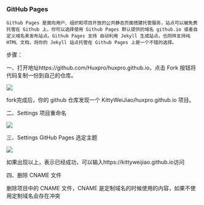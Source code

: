 ### GitHub Pages

    Github Pages 是面向用户、组织和项目开放的公共静态页面搭建托管服务，站点可以被免费托管在 Github 上，你可以选择使用 Github Pages 默认提供的域名 github.io 或者自定义域名来发布站点。Github Pages 支持 自动利用 Jekyll 生成站点，也同样支持纯 HTML 文档，将你的 Jekyll 站点托管在 Github Pages 上是一个不错的选择。
    
步骤：

一、打开地址https://github.com/Huxpro/huxpro.github.io，点击 Fork 按钮将代码复制一份到自己的仓库。

![](https://i.imgur.com/uZhbUr0.jpg)

fork完成后，你的 github 仓库发现一个 KittyWeiJiao/huxpro.github.io 项目。

二、Settings 项目重命名

![](https://i.imgur.com/lzB8TPh.jpg)

三、Settings GitHub Pages 选定主题

![](https://i.imgur.com/9GIwKKk.jpg)

如果出现以上，表示已经成功，可以输入https://kittyweijiao.github.io访问

四、删除  CNAME 文件

删除项目中的 CNAME 文件，CNAME 是定制域名的时候使用的内容，如果不使用定制域名会存在冲突

	

